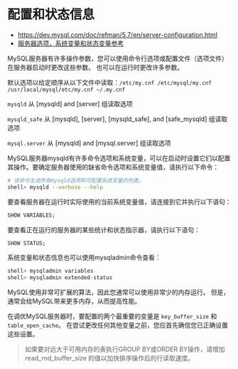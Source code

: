 # 配置和状态信息

* https://dev.mysql.com/doc/refman/5.7/en/server-configuration.html
* [服务器选项，系统变量和状态变量参考](https://dev.mysql.com/doc/refman/5.7/en/server-option-variable-reference.html)

MySQL服务器有许多操作参数，您可以使用命令行选项或配置文件（选项文件）在服务器启动时更改这些参数。 也可以在运行时更改许多参数。

默认选项以给定顺序从以下文件中读取：`/etc/my.cnf /etc/mysql/my.cnf /usr/local/mysql/etc/my.cnf ~/.my.cnf`

`mysqld` 从 [mysqld] and [server] 组读取选项 

`mysqld_safe` 从 [mysqld], [server], [mysqld_safe], and [safe_mysqld] 组读取选项 

`mysql.server` 从 [mysqld] and [mysql.server] 组读取选项


MySQL服务器mysqld有许多命令选项和系统变量，可以在启动时设置它们以配置其操作。要确定服务器使用的缺省命令选项和系统变量值，请执行以下命令：

```bash
# 该命令生成所有mysqld选项和可配置系统变量的列表。
shell> mysqld --verbose --help
```


要查看服务器在运行时实际使用的当前系统变量值，请连接到它并执行以下语句：

```sql
SHOW VARIABLES;
```

要查看正在运行的服务器的某些统计和状态指示器，请执行以下语句：

```sql
SHOW STATUS;
```

系统变量和状态信息也可以使用mysqladmin命令查看：

```sql
shell> mysqladmin variables
shell> mysqladmin extended-status
```


MySQL使用非常可扩展的算法，因此您通常可以使用非常少的内存运行。 但是，通常会给MySQL带来更多内存，从而提高性能。

在调优MySQL服务器时，要配置的两个最重要的变量是 `key_buffer_size` 和 `table_open_cache`。 在尝试更改任何其他变量之前，您应首先确信您已正确设置这些设置。

> 如果要对远大于可用内存的表执行GROUP BY或ORDER BY操作，请增加 read_rnd_buffer_size 的值以加快排序操作后的行读取速度。
